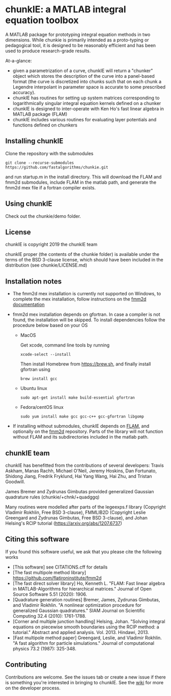 # chunkIE: a MATLAB integral equation toolbox

A MATLAB package for prototyping integral equation
methods in two dimensions.
While chunkie is primarily intended as a proto-typing
or pedagogical tool, it is designed to be reasonably
efficient and has been used to produce research-grade
results.

At-a-glance:
- given a parametrization of a curve, chunkIE will return
a "chunker" object which stores the description of the
curve into a panel-based format (the curve is discretized into
chunks such that on each chunk a Legendre interpolant in parameter
space is accurate to some prescribed accuracy).
- chunkIE has routines for setting up system matrices
corresponding to logarithmically singular integral equation
kernels defined on a chunker
- chunkIE is designed to inter-operate with Ken Ho's fast
linear algebra in MATLAB package (FLAM)
- chunkIE includes various routines for evaluating layer
potentials and functions defined on chunkers

## Installing chunkIE

Clone the repository with the submodules 

    git clone --recurse-submodules https://github.com/fastalgorithms/chunkie.git

and run startup.m in the install directory. 
This will download the FLAM and fmm2d submodules, include FLAM in 
the matlab path, and generate the fmm2d mex file if a fortran compiler
exists. 

## Using chunkIE

Check out the chunkie/demo folder.

## License

chunkIE is copyright 2019 the chunkIE team

chunkIE proper (the contents of the chunkie
folder) is available under the terms of the
BSD 3-clause license, which should have been included
in the distribution (see chunkie/LICENSE.md)

## Installation notes

- The fmm2d mex installation is currently not supported on Windows, to
  complete the mex installation, follow instructions on the [fmm2d documentation](https://fmm2d.readthedocs.io/en/latest/install.html) 
- fmm2d mex installation depends on gfortran. In case a compiler is not
  found, the installation will be skipped. To install dependencies follow the procedure below based on your OS
  
  * MacOS
  
    Get xcode, command line tools by running
    
        xcode-select --install
    
    Then install Homebrew from https://brew.sh, and finally install gfortran using
  
        brew install gcc

  * Ubuntu linux

        sudo apt-get install make build-essential gfortran

  * Fedora/centOS linux

        sudo yum install make gcc gcc-c++ gcc-gfortran libgomp

- If installing without submodules, chunkIE depends on [FLAM](https://github.com/klho/FLAM), 
and optionally on the
[fmm2d](https://github.com/flatironinstitute/fmm2d) repository. Parts of
the library will not function without FLAM and its subdirectories included in the matlab path.


## chunkIE team

chunkIE has benefitted from the contributions of several developers: Travis Askham, 
Manas Rachh, Michael O'Neil, Jeremy Hoskins, Dan Fortunato, Shidong Jiang, 
Fredrik Fryklund, Hai Yang Wang, Hai Zhu, and Tristan Goodwill.

James Bremer and Zydrunas Gimbutas provided generalized Gaussian quadrature rules (chunkie/+chnk/+quadggq)

Many routines were modelled after parts of the legeexps.f library (Copyright Vladimir Rokhlin, Free BSD 3-clause),
FMMLIB2D (Copyright Leslie Greengard and Zydrunas Gimbutas, Free BSD 3-clause), and Johan Helsing's
RCIP tutorial (https://arxiv.org/abs/1207.6737)

## Citing this software

If you found this software useful, we ask that you please cite the following
works

- [This software] see CITATIONS.cff for details
- [The fast multipole method library] https://github.com/flatironinstitute/fmm2d
- [The fast direct solver library] Ho, Kenneth L. "FLAM: Fast linear algebra in MATLAB-Algorithms for hierarchical matrices." Journal of Open Source Software 5.51 (2020): 1906.
- [Quadrature generation routines] Bremer, James, Zydrunas Gimbutas, and Vladimir Rokhlin. "A nonlinear optimization procedure for generalized Gaussian quadratures." SIAM Journal on Scientific Computing 32.4 (2010): 1761-1788.
- [Corner and multiple junction handling] Helsing, Johan. "Solving integral equations on piecewise smooth boundaries using the RCIP method: a tutorial." Abstract and applied analysis. Vol. 2013. Hindawi, 2013.
- [Fast multipole method paper] Greengard, Leslie, and Vladimir Rokhlin. "A fast algorithm for particle simulations." Journal of computational physics 73.2 (1987): 325-348.

## Contributing

Contributions are welcome. See the issues tab or create
a new issue if there is something you're interested in
bringing to chunkIE. See the
[wiki](https://github.com/fastalgorithms/chunkie/wiki)
for more on the developer process.
